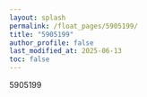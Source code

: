 ```yaml
---
layout: splash
permalink: /float_pages/5905199/
title: "5905199"
author_profile: false
last_modified_at: 2025-06-13
toc: false
---
```

 
5905199
